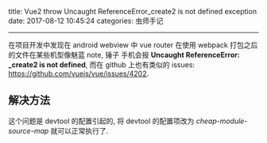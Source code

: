 ﻿title: Vue2 throw Uncaught ReferenceError_create2 is not defined exception
date: 2017-08-12 10:45:24
categories: 虫师手记

---
在项目开发中发现在 android webview 中 vue router 在使用 webpack 打包之后的文件在某些机型像魅蓝 note, 锤子
手机会报 **Uncaught ReferenceError: _create2 is not defined**, 而在 github 上也有类似的 issues:  https://github.com/vuejs/vue/issues/4202.

## 解决方法
这个问题是 devtool 的配置引起的, 将 devtool 的配置项改为 *cheap-module-source-map* 就可以正常执行了.





